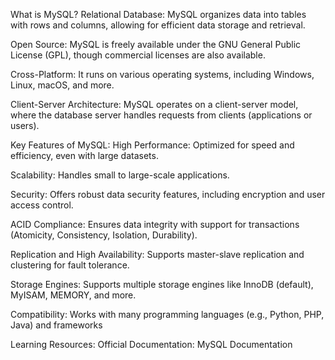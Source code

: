 What is MySQL?
Relational Database: MySQL organizes data into tables with rows and columns, allowing for efficient data storage and retrieval.

Open Source: MySQL is freely available under the GNU General Public License (GPL), though commercial licenses are also available.

Cross-Platform: It runs on various operating systems, including Windows, Linux, macOS, and more.

Client-Server Architecture: MySQL operates on a client-server model, where the database server handles requests from clients (applications or users).

Key Features of MySQL:
High Performance: Optimized for speed and efficiency, even with large datasets.

Scalability: Handles small to large-scale applications.

Security: Offers robust data security features, including encryption and user access control.

ACID Compliance: Ensures data integrity with support for transactions (Atomicity, Consistency, Isolation, Durability).

Replication and High Availability: Supports master-slave replication and clustering for fault tolerance.

Storage Engines: Supports multiple storage engines like InnoDB (default), MyISAM, MEMORY, and more.

Compatibility: Works with many programming languages (e.g., Python, PHP, Java) and frameworks

Learning Resources:
Official Documentation: MySQL Documentation
